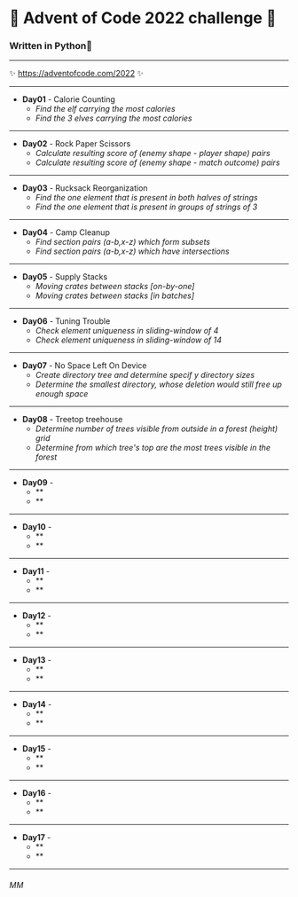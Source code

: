 # 🎄 Advent of Code 2022 challenge 🎄

### Written in **Python**🐍
___
✨ https://adventofcode.com/2022 ✨
___
-   **Day01** - Calorie Counting
    -   *Find the elf carrying the most calories*
    -   *Find the 3 elves carrying the most calories*
___
-   **Day02** - Rock Paper Scissors
    -   *Calculate resulting score of (enemy shape - player shape) pairs*
    -   *Calculate resulting score of (enemy shape - match outcome) pairs*
___
-   **Day03** - Rucksack Reorganization  
    -   *Find the one element that is present in both halves of strings*
    -   *Find the one element that is present in groups of strings of 3*
___
-   **Day04** - Camp Cleanup  
    -   *Find section pairs (a\-b,x\-z) which form subsets*
    -   *Find section pairs (a\-b,x\-z) which have intersections*
___
-   **Day05** - Supply Stacks 
    -   *Moving crates between stacks \[on-by-one\]*
    -   *Moving crates between stacks \[in batches\]*
___
-   **Day06** - Tuning Trouble
    -   *Check element uniqueness in sliding-window of 4*
    -   *Check element uniqueness in sliding-window of 14*
___
-   **Day07** - No Space Left On Device 
    -   *Create directory tree and determine specif y directory sizes*
    -   *Determine the smallest directory, whose deletion would still free up enough space*
___
-   **Day08** - Treetop treehouse
    -   *Determine number of trees visible from outside in a forest (height) grid*
    -   *Determine from which tree's top are the most trees visible in the forest*
___
-   **Day09** - 
    -   **
    -   **
___
-   **Day10** -  
    -   **
    -   **
___
-   **Day11** - 
    -   **
    -   **
___
-   **Day12** - 
    -   **
    -   **
___
-   **Day13** -  
    -   **
    -   **
___
-   **Day14** - 
    -   **
    -   **
___
-   **Day15** - 
    -   **
    -   **
___
-   **Day16** - 
    -   **
    -   **
___
-   **Day17** -   
    -   **
    -   **
___
###### MM


